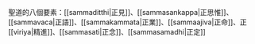 聖道的八個要素：[[sammaditthi|正見]]、[[sammasankappa|正思惟]]、[[sammavaca|正語]]、[[sammakammata|正業]]、[[sammaajiva|正命]]、正[[viriya|精進]]、[[sammasati|正念]]、[[sammasamadhi|正定]]